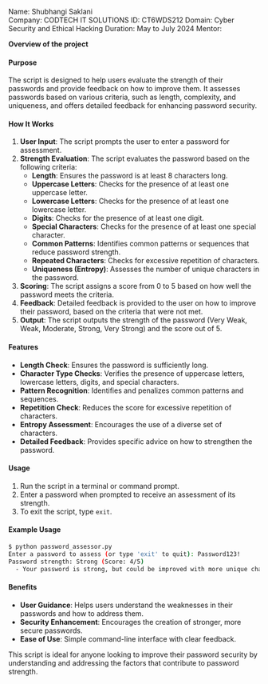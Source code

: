 Name: Shubhangi Saklani   
Company: CODTECH IT SOLUTIONS
ID: CT6WDS212
Domain: Cyber Security and Ethical Hacking
Duration: May to July 2024
Mentor:

**Overview of the project**

#### Purpose
The script is designed to help users evaluate the strength of their passwords and provide feedback on how to improve them. It assesses passwords based on various criteria, such as length, complexity, and uniqueness, and offers detailed feedback for enhancing password security.

#### How It Works
1. **User Input**: The script prompts the user to enter a password for assessment.
2. **Strength Evaluation**: The script evaluates the password based on the following criteria:
   - **Length**: Ensures the password is at least 8 characters long.
   - **Uppercase Letters**: Checks for the presence of at least one uppercase letter.
   - **Lowercase Letters**: Checks for the presence of at least one lowercase letter.
   - **Digits**: Checks for the presence of at least one digit.
   - **Special Characters**: Checks for the presence of at least one special character.
   - **Common Patterns**: Identifies common patterns or sequences that reduce password strength.
   - **Repeated Characters**: Checks for excessive repetition of characters.
   - **Uniqueness (Entropy)**: Assesses the number of unique characters in the password.
3. **Scoring**: The script assigns a score from 0 to 5 based on how well the password meets the criteria.
4. **Feedback**: Detailed feedback is provided to the user on how to improve their password, based on the criteria that were not met.
5. **Output**: The script outputs the strength of the password (Very Weak, Weak, Moderate, Strong, Very Strong) and the score out of 5.

#### Features
- **Length Check**: Ensures the password is sufficiently long.
- **Character Type Checks**: Verifies the presence of uppercase letters, lowercase letters, digits, and special characters.
- **Pattern Recognition**: Identifies and penalizes common patterns and sequences.
- **Repetition Check**: Reduces the score for excessive repetition of characters.
- **Entropy Assessment**: Encourages the use of a diverse set of characters.
- **Detailed Feedback**: Provides specific advice on how to strengthen the password.

#### Usage
1. Run the script in a terminal or command prompt.
2. Enter a password when prompted to receive an assessment of its strength.
3. To exit the script, type `exit`.

#### Example Usage
```sh
$ python password_assessor.py
Enter a password to assess (or type 'exit' to quit): Password123!
Password strength: Strong (Score: 4/5)
  - Your password is strong, but could be improved with more unique characters.
```

#### Benefits
- **User Guidance**: Helps users understand the weaknesses in their passwords and how to address them.
- **Security Enhancement**: Encourages the creation of stronger, more secure passwords.
- **Ease of Use**: Simple command-line interface with clear feedback.

This script is ideal for anyone looking to improve their password security by understanding and addressing the factors that contribute to password strength.
